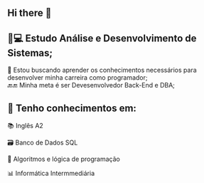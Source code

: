 ## Hi there 👋

  📓💻 Estudo Análise e Desenvolvimento de Sistemas;
-

  🤝 Estou buscando aprender os conhecimentos necessários para desenvolver minha carreira como programador;   
  🔙🔚 Minha meta é ser Devesenvolvedor Back-End e DBA;

💬 Tenho conhecimentos em:
-
📚 Inglês A2 

 🗃️ Banco de Dados SQL 
 
 🧩 Algoritmos e lógica de programação 
 
 📊 Informática Intermmediária
